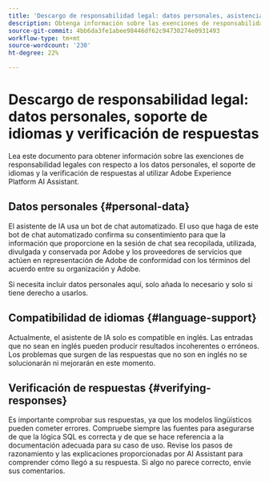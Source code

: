 ```yaml
---
title: 'Descargo de responsabilidad legal: datos personales, asistencia en el idioma y verificación de respuestas'
description: Obtenga información sobre las exenciones de responsabilidad legales relacionadas con los datos personales, el soporte de idiomas y la verificación de respuestas al utilizar AI Assistant.
source-git-commit: 4bb6da3fe1abee98446df62c94730274e0931493
workflow-type: tm+mt
source-wordcount: '230'
ht-degree: 22%

---
```


# Descargo de responsabilidad legal: datos personales, soporte de idiomas y verificación de respuestas

Lea este documento para obtener información sobre las exenciones de responsabilidad legales con respecto a los datos personales, el soporte de idiomas y la verificación de respuestas al utilizar Adobe Experience Platform AI Assistant.

## Datos personales {#personal-data}

El asistente de IA usa un bot de chat automatizado. El uso que haga de este bot de chat automatizado confirma su consentimiento para que la información que proporcione en la sesión de chat sea recopilada, utilizada, divulgada y conservada por Adobe y los proveedores de servicios que actúen en representación de Adobe de conformidad con los términos del acuerdo entre su organización y Adobe.

Si necesita incluir datos personales aquí, solo añada lo necesario y solo si tiene derecho a usarlos.

## Compatibilidad de idiomas {#language-support}

Actualmente, el asistente de IA solo es compatible en inglés. Las entradas que no sean en inglés pueden producir resultados incoherentes o erróneos. Los problemas que surgen de las respuestas que no son en inglés no se solucionarán ni mejorarán en este momento.

## Verificación de respuestas {#verifying-responses}

Es importante comprobar sus respuestas, ya que los modelos lingüísticos pueden cometer errores. Compruebe siempre las fuentes para asegurarse de que la lógica SQL es correcta y de que se hace referencia a la documentación adecuada para su caso de uso. Revise los pasos de razonamiento y las explicaciones proporcionadas por AI Assistant para comprender cómo llegó a su respuesta. Si algo no parece correcto, envíe sus comentarios.

